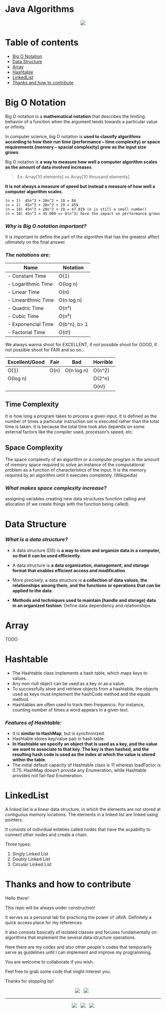 # Java Algorithms

<p align='center'>
  <img src="https://user-images.githubusercontent.com/5893219/171964209-fef20d39-334c-4113-92f9-033ef284db91.png" />
</p>

# Table of contents

  - [Big O Notation](#big-o-notation)
  - [Data Structure](#data-structure)
  - [Array](#array)
  - [Hashtable](#hashtable)
  - [LinkedList](#linkedlist)
  - [Thanks and how to contribute](#thanks-and-how-to-contribute)

# Big O Notation

Big O notation is a **mathematical notation** that describes the limiting behavior of a function when the argument tends towards a particular value or infinity.

In computer science, big O notation is **used to classify algorithms according to how their run time (performance – time complexity) or space requirements (memory – spacial complexity) grow as the input size grows**.

Big O notation is **a way to measure how well a computer algorithm scales as the amount of data involved increases**.

> Ex: Array[10 elements] vs Array[10 thousand elements]

**It is not always a measure of speed but instead a measure of how well a computer algorithm scales**.

    (n = 1)  45n^3 + 20n^2 + 19 = 84
    (n = 2)  45n^3 + 20n^2 + 19 = 459 
    (n = 10) 45n^3 + 20n^2 + 19 = 47.019 (n is still a small number)
    (n = 10) 45n^3 = 45.000 => O(n^3) here the impact on performance grows

### *Why is Big O notation important?*

It is important to define the part of the algorithm that has the greatest affect ultimately on the final answer.

### *The notations are:*

| Name                | Notation    |
| ------------------- | ----------- |
| - Constant Time     | O(1)        |
| - Logarithmic Time  | O(log n)    |
| - Linear Time       | O(n)        |
| - Linearithmic Time | O(n log n)  |
| - Quadric Time      | O(n²)       |
| - Cubic Time        | O(n³)       |
| - Exponencial Time  | O(b^n), b> 1|
| - Factorial Time    | O(n!)       |

We always wanna shoot for EXCELLENT, if not possible shoot for GOOD, if not possible shoot for FAIR and so on…

| Excellent/Good    | Fair      | Bad           | Horrible      |
| ----------------- | --------- | ------------- | ------------- |
| O(1)              | O(n)      | O(n log n)    | O(n^2)        |
| O(log n)          |           |               | O(2^n)        |
|                   |           |               | O(n!)         |

## Time Complexity

It is how long a program takes to process a given input. It is defined as the number of times a particular instruction set is executed rather than the total time is taken. It is because the total time took also depends on some external factors like the compiler used, processor’s speed, etc. 

## Space Complexity

The space complexity of an algorithm or a computer program is the amount of memory space required to solve an instance of the computational problem as a function of characteristics of the input. It is the memory required by an algorithm until it executes completely. (Wikipedia)

### *What makes space complexity increase?*

assigning variables
creating new data structures
function calling and allocation (if we create things with the function being called).

# Data Structure

### *What is a data structure?*

- A data structure (DS) is **a way to store and organize data in a computer, so that it can be used efficiently**.

- A data structure is **a data organization, management, and storage format that enables efficient access and modification**. 
  
- More precisely, a data structure is **a collection of data values, the relationships among them, and the functions or operations that can be applied to the data**.

- **Methods and techniques used to maintain (handle and storage) data in an organized fashion**. Define data dependency and relationships.

# Array

TODO

# Hashtable

- The Hashtable class implements a hash table, which maps keys to values.
- Any non-null object can be used as a key or as a value.
- To successfully store and retrieve objects from a hashtable, the objects used as keys must implement the hashCode method and the equals method.
- Hashtables are often used to track item frequencis. For instance, counting number of times a word appears in a given text.

### *Features of Hashtable:*

- It is **similar to HashMap**, but is synchronized.
- Hashtable stores key/value pair in hash table.
- **In Hashtable we specify an object that is used as a key, and the value we want to associate to that key. The key is then hashed, and the resulting hash code is used as the index at which the value is stored within the table**.
- The initial default capacity of Hashtable class is 11 whereas loadFactor is 0.75.
HashMap doesn’t provide any Enumeration, while Hashtable provides not fail-fast Enumeration.

# LinkedList

A linked list is a linear data structure, in which the elements are not stored at contiguous memory locations. The elements in a linked list are linked using pointers. 

It consists of individual enteties called nodes that have the acpability to connect other nodes and create a chain.

Three types:

1. Singly Linked List
2. Doubly Linked List
3. Circular Linked List

# Thanks and how to contribute

Hello there!

This repo will be always under construction!

It serves as a personal lab for practicing the power of JAVA. Definitely a quick access place for my references.

It also consists basically of isolated classes and focuses fundamentally on algorithms that implement the several data structure operations. 

Here there are my codes and also other people's codes that temporarily serve as guidelines until I can implement and improve my programming.

You are welcome to collaborate if you wish.

Feel free to grab some code that might interest you.

Thanks for stopping by!

<p align='center'>
  <img src="https://img.shields.io/badge/Jakarta-Java-007396?style=for-the-badge&logo=java&logoColor=white" />&nbsp;&nbsp;
  <img src="https://img.shields.io/badge/IDE-VS%20Code-007ACC?style=for-the-badge&logo=visualstudiocode&logoColor=white" />&nbsp;&nbsp; 
</p>

<!-- FOOTER (Author / Visit My Online Resume / Download My PDF Resume) -->
<hr>
<p align='center'>
  <a href="#"><img
      src="https://img.shields.io/badge/author-%C2%A9%20Siomara%20Cintia%20Pantarotto.%20All%20rights%20reserved.-008080?style=social"></a>&nbsp;&nbsp;
  <a href="https://siomara.com.br/"><img
      src="https://img.shields.io/badge/visit-My Online Resume-008080?style=social"></a>&nbsp;&nbsp;
  <a href="https://siomara.com.br/ResumePANTAROTTO.pdf"><img
      src="https://img.shields.io/badge/download-My PDF Resume-008080?style=social"></a>
</p>

